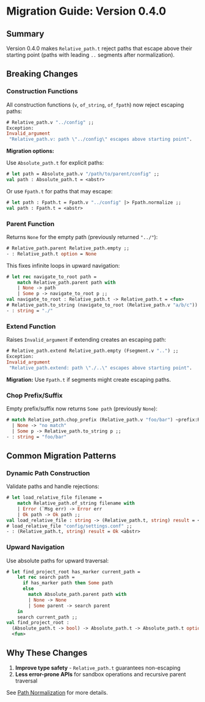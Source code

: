 # Migration Guide: Version 0.4.0

## Summary

Version 0.4.0 makes `Relative_path.t` reject paths that escape above their starting point (paths with leading `..` segments after normalization).

## Breaking Changes

### Construction Functions

All construction functions (`v`, `of_string`, `of_fpath`) now reject escaping paths:

```ocaml
# Relative_path.v "../config" ;;
Exception:
Invalid_argument
 "Relative_path.v: path \"../config\" escapes above starting point".
```

**Migration options:**

Use `Absolute_path.t` for explicit paths:
```ocaml
# let path = Absolute_path.v "/path/to/parent/config" ;;
val path : Absolute_path.t = <abstr>
```

Or use `Fpath.t` for paths that may escape:
```ocaml
# let path : Fpath.t = Fpath.v "../config" |> Fpath.normalize ;;
val path : Fpath.t = <abstr>
```

### Parent Function

Returns `None` for the empty path (previously returned `"../"`):

```ocaml
# Relative_path.parent Relative_path.empty ;;
- : Relative_path.t option = None
```

This fixes infinite loops in upward navigation:

```ocaml
# let rec navigate_to_root path =
    match Relative_path.parent path with
    | None -> path
    | Some p -> navigate_to_root p ;;
val navigate_to_root : Relative_path.t -> Relative_path.t = <fun>
# Relative_path.to_string (navigate_to_root (Relative_path.v "a/b/c")) ;;
- : string = "./"
```

### Extend Function

Raises `Invalid_argument` if extending creates an escaping path:

```ocaml
# Relative_path.extend Relative_path.empty (Fsegment.v "..") ;;
Exception:
Invalid_argument
 "Relative_path.extend: path \"./..\" escapes above starting point".
```

**Migration:** Use `Fpath.t` if segments might create escaping paths.

### Chop Prefix/Suffix

Empty prefix/suffix now returns `Some path` (previously `None`):

```ocaml
# match Relative_path.chop_prefix (Relative_path.v "foo/bar") ~prefix:Relative_path.empty with
  | None -> "no match"
  | Some p -> Relative_path.to_string p ;;
- : string = "foo/bar"
```

## Common Migration Patterns

### Dynamic Path Construction

Validate paths and handle rejections:

```ocaml
# let load_relative_file filename =
    match Relative_path.of_string filename with
    | Error (`Msg err) -> Error err
    | Ok path -> Ok path ;;
val load_relative_file : string -> (Relative_path.t, string) result = <fun>
# load_relative_file "config/settings.conf" ;;
- : (Relative_path.t, string) result = Ok <abstr>
```

### Upward Navigation

Use absolute paths for upward traversal:

```ocaml
# let find_project_root has_marker current_path =
    let rec search path =
      if has_marker path then Some path
      else
        match Absolute_path.parent path with
        | None -> None
        | Some parent -> search parent
    in
    search current_path ;;
val find_project_root :
  (Absolute_path.t -> bool) -> Absolute_path.t -> Absolute_path.t option =
  <fun>
```

## Why These Changes

1. **Improve type safety** - `Relative_path.t` guarantees non-escaping
2. **Less error-prone APIs** for sandbox operations and recursive parent traversal

See [Path Normalization](../explanation/path-normalization.md) for more details.
